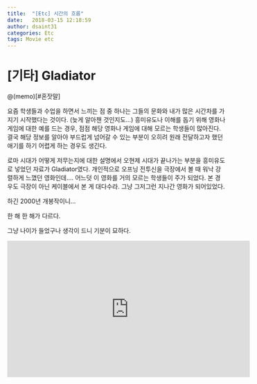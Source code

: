 ```yaml
---
title:  "[Etc] 시간의 흐름"
date:   2018-03-15 12:18:59
author: dsaint31
categories: Etc
tags: Movie etc
---
```

# [기타] Gladiator

@(memo)[#혼잣말]

 요즘 학생들과 수업을 하면서 느끼는 점 중 하나는 그들의 문화와 내가 많은 시간차를 가지기 시작했다는 것이다. (늦게 알아챈 것인지도...)
 흥미유도나 이해를 돕기 위해 영화나 게임에 대한 예를 드는 경우, 점점 해당 영화나 게임에 대해 모르는 학생들이 많아진다.
 결국 해당 정보를 알아야 부드럽게 넘어갈 수 있는 부분이 오히려 원래 전달하고자 했던 애기를 하기 어렵게 하는 경우도 생긴다.

 로마 시대가 어떻게 저무는지에 대한 설명에서 오현제 시대가 끝나가는 부분을 흥미유도로 넣었던 자료가 Gladiator였다. 개인적으로 오프닝 전투신을 극장에서 볼 때 워낙 강렬하게 느꼈던 영화인데....
 어느덧 이 영화를 거의 모르는 학생들이 주가 되었다. 본 경우도 극장이 아닌 케이블에서 본 게 대다수라. 그냥 그저그런 지나간 영화가 되어있었다.

 하긴 2000년 개봉작이니...

 한 해 한 해가 다르다.
  
 그냥 나이가 들었구나 생각이 드니 기분이 묘하다.
 
<iframe width="560" height="315" src="https://www.youtube.com/embed/T0SNjnsi_rM" frameborder="0" allow="autoplay; encrypted-media" allowfullscreen></iframe>
